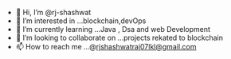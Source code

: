 - 👋 Hi, I’m @rj-shashwat
- 👀 I’m interested in ...blockchain,devOps
- 🌱 I’m currently learning ...Java , Dsa and web Development
- 💞️ I’m looking to collaborate on ...projects rekated to blockchain
- 📫 How to reach me ...@rjshashwatraj07lkl@gmail.com

<!---
rj-shashwat/rj-shashwat is a ✨ special ✨ repository because its `README.md` (this file) appears on your GitHub profile.
You can click the Preview link to take a look at your changes.
--->
